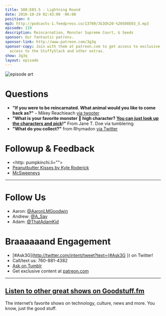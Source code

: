 ```yaml
---
title: S08:E03.5 - Lightning Round
date: 2016-10-29 02:43:00 -06:00
position: 6
mp3: http://podcasts-1.feedpress.co/13789/3G3Q%20-%20S08E03_5.mp3
episode: 119
description: Reincarnation, Monster Supreme Court, & Seeds
sponsor: Our fantastic patrons.
sponsor-link: http://www.patreon.com/3g3q
sponsor-copy: Join with them at patreon.com to get access to exclusive bonus material,
  access to the StuffySlack and other extras.
show: 3g3q
layout: episode
---
```


![episode art][1]

# Questions

* **"If you were to be reincarnated. What animal would you like to come back as?"** – Mikey Reachieach [via twooter][2]
* **"What is your favorite monster 👾 high character? [You can just look up the characters and pick][3]!"** From Jane T. Doe via tumblering
* **"What do you collect?"** from Rhymadon [via Twitter][4]

# Followup & Feedback

* <http: pumpkinchi.li="">
* [Peanutbutter Kisses by Kyle Roderick][5]
* [McSweeneys][6]

***

# Follow Us
* Aaron: [@AaronLMGoodwin](http://twitter.com/aaronlmgoodwin)
* Andrew: [@A_Sav](http://twitter.com/a_sav)
* Adam: [@ThatAdamKid](http://twitter.com/thatadamkid)

# Braaaaaand Engagement
* [#Ask3G](http://twitter.com/intent/tweet?text={#Ask3G }) on Twitter!
* Call/text us: 760-881-4382
* [Ask on Tumblr](http://3g3q.co/ask)
* Get exclusive content at [patreon.com](http://www.patreon.com/3g3q)

***

## [Listen to other great shows on Goodstuff.fm](http://goodstuff.fm/)
The internet’s favorite shows on technology, culture, news and more. You know, just the good stuff.

[1]: http://l.gdwn.co/11nVB.jpg
[2]: https://twitter.com/12173032/status/696037236924526592
[3]: http://monsterhigh.wikia.com/wiki/Ghoulia_Yelps
[4]: https://twitter.com/1541712684/status/789998396224352256
[5]: https://soundcloud.com/kyleroderick/peanut-butter-kisses
[6]: https://www.mcsweeneys.net/articles/the-adult-haunted-house-of-horrors
[7]: http://twitter.com/aaronlmgoodwin
[8]: http://twitter.com/a_sav
[9]: http://twitter.com/thatadamkid
[10]: http://3g3q.co/ask
[11]: http://www.patreon.com/3g3q
[12]: http://goodstuff.fm/3g3q/

